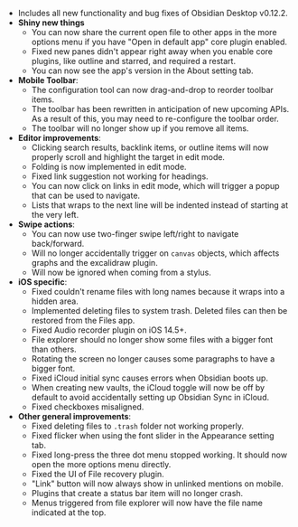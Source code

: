 - Includes all new functionality and bug fixes of Obsidian Desktop v0.12.2.
- **Shiny new things**
	- You can now share the current open file to other apps in the more options menu if you have "Open in default app" core plugin enabled.
	- Fixed new panes didn't appear right away when you enable core plugins, like outline and starred, and required a restart.
	- You can now see the app's version in the About setting tab.
- **Mobile Toolbar**:
	- The configuration tool can now drag-and-drop to reorder toolbar items.
	- The toolbar has been rewritten in anticipation of new upcoming APIs. As a result of this, you may need to re-configure the toolbar order.
	- The toolbar will no longer show up if you remove all items.
- **Editor improvements**:
	- Clicking search results, backlink items, or outline items will now properly scroll and highlight the target in edit mode.
	- Folding is now implemented in edit mode.
	- Fixed link suggestion not working for headings.
	- You can now click on links in edit mode, which will trigger a popup that can be used to navigate.
	- Lists that wraps to the next line will be indented instead of starting at the very left.
- **Swipe actions**:
	- You can now use two-finger swipe left/right to navigate back/forward.
	- Will no longer accidentally trigger on `canvas` objects, which affects graphs and the excalidraw plugin.
	- Will now be ignored when coming from a stylus.
- **iOS specific**:
	- Fixed couldn't rename files with long names because it wraps into a hidden area.
	- Implemented deleting files to system trash. Deleted files can then be restored from the Files app.
	- Fixed Audio recorder plugin on iOS 14.5+.
	- File explorer should no longer show some files with a bigger font than others.
	- Rotating the screen no longer causes some paragraphs to have a bigger font.
	- Fixed iCloud initial sync causes errors when Obsidian boots up.
	- When creating new vaults, the iCloud toggle will now be off by default to avoid accidentally setting up Obsidian Sync in iCloud.
	- Fixed checkboxes misaligned.
- **Other general improvements**:
	- Fixed deleting files to `.trash` folder not working properly.
	- Fixed flicker when using the font slider in the Appearance setting tab.
	- Fixed long-press the three dot menu stopped working. It should now open the more options menu directly.
	- Fixed the UI of File recovery plugin.
	- "Link" button will now always show in unlinked mentions on mobile.
	- Plugins that create a status bar item will no longer crash.
	- Menus triggered from file explorer will now have the file name indicated at the top.
	